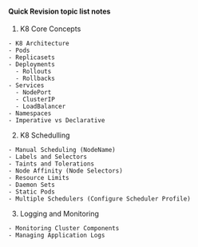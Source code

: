 #### Quick Revision topic list notes
1. K8 Core Concepts
``` 
- K8 Architecture
- Pods
- Replicasets
- Deployments
  - Rollouts
  - Rollbacks
- Services
  - NodePort
  - ClusterIP
  - LoadBalancer
- Namespaces
- Imperative vs Declarative
```

2. K8 Schedulling
```
- Manual Scheduling (NodeName)
- Labels and Selectors
- Taints and Tolerations
- Node Affinity (Node Selectors)
- Resource Limits
- Daemon Sets
- Static Pods
- Multiple Schedulers (Configure Scheduler Profile)
```
3. Logging and Monitoring
```
- Monitoring Cluster Components
- Managing Application Logs
```